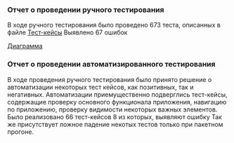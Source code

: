 ### Отчет о проведении ручного тестирования

В ходе ручного тестирования было проведено 673 теста, описанных в файле [Тест-кейсы](https://docs.google.com/spreadsheets/d/1r4ZZs8SwhNFJTdhG0v3x4JviyeYnAbFY/edit?gid=1191533890#gid=1191533890)
Выявлено 67 ошибок

[Диаграмма](https://drive.google.com/file/d/1p1ZIjNQwyu_X54bYUF8kqMVaaZ9xfYke/view?usp=sharing)

### Отчет о проведении автоматизированного тестирования

В ходе проведения ручного тестирования было принято решение о автоматизации некоторых тест кейсов, как позитивных, так и негативных.
Автоматизации приемущественно подверглись тест-кейсы, содержащие проверку основного функционала приложения, навигацию по приложению, проверку видимости некоторых важных элементов.
Было реализовано 66 тест-кейсов
8 из которых, выявляют ошибку
Так же присутствует ложное падение некотых тестов только при пакетном прогоне.
